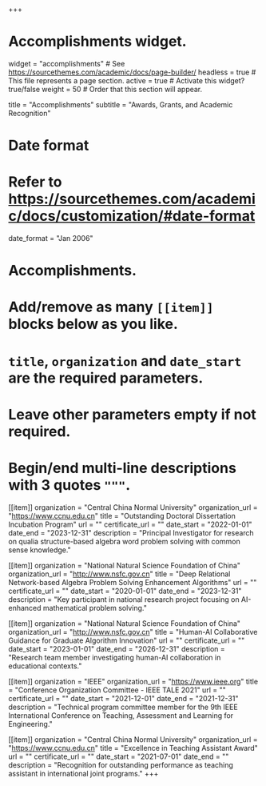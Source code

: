 +++
# Accomplishments widget.
widget = "accomplishments"  # See https://sourcethemes.com/academic/docs/page-builder/
headless = true  # This file represents a page section.
active = true  # Activate this widget? true/false
weight = 50  # Order that this section will appear.

title = "Accomplishments"
subtitle = "Awards, Grants, and Academic Recognition"

# Date format
#   Refer to https://sourcethemes.com/academic/docs/customization/#date-format
date_format = "Jan 2006"

# Accomplishments.
#   Add/remove as many `[[item]]` blocks below as you like.
#   `title`, `organization` and `date_start` are the required parameters.
#   Leave other parameters empty if not required.
#   Begin/end multi-line descriptions with 3 quotes `"""`.

[[item]]
  organization = "Central China Normal University"
  organization_url = "https://www.ccnu.edu.cn"
  title = "Outstanding Doctoral Dissertation Incubation Program"
  url = ""
  certificate_url = ""
  date_start = "2022-01-01"
  date_end = "2023-12-31"
  description = "Principal Investigator for research on qualia structure-based algebra word problem solving with common sense knowledge."

[[item]]
  organization = "National Natural Science Foundation of China"
  organization_url = "http://www.nsfc.gov.cn"
  title = "Deep Relational Network-based Algebra Problem Solving Enhancement Algorithms"
  url = ""
  certificate_url = ""
  date_start = "2020-01-01"
  date_end = "2023-12-31"
  description = "Key participant in national research project focusing on AI-enhanced mathematical problem solving."

[[item]]
  organization = "National Natural Science Foundation of China"
  organization_url = "http://www.nsfc.gov.cn"
  title = "Human-AI Collaborative Guidance for Graduate Algorithm Innovation"
  url = ""
  certificate_url = ""
  date_start = "2023-01-01"
  date_end = "2026-12-31"
  description = "Research team member investigating human-AI collaboration in educational contexts."

[[item]]
  organization = "IEEE"
  organization_url = "https://www.ieee.org"
  title = "Conference Organization Committee - IEEE TALE 2021"
  url = ""
  certificate_url = ""
  date_start = "2021-12-01"
  date_end = "2021-12-31"
  description = "Technical program committee member for the 9th IEEE International Conference on Teaching, Assessment and Learning for Engineering."

[[item]]
  organization = "Central China Normal University"
  organization_url = "https://www.ccnu.edu.cn"
  title = "Excellence in Teaching Assistant Award"
  url = ""
  certificate_url = ""
  date_start = "2021-07-01"
  date_end = ""
  description = "Recognition for outstanding performance as teaching assistant in international joint programs."
+++
